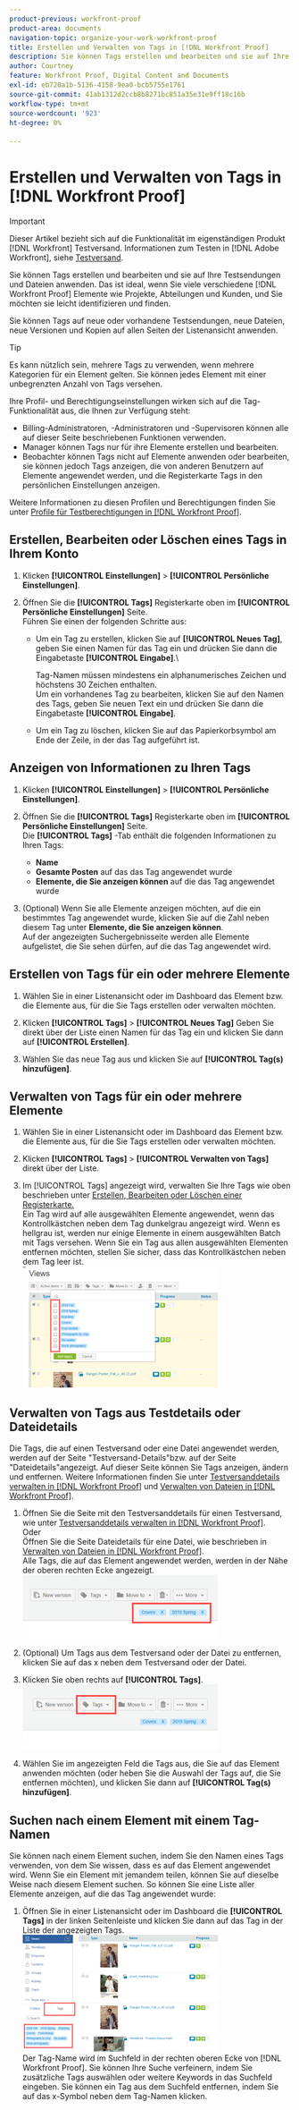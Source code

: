 ```yaml
---
product-previous: workfront-proof
product-area: documents
navigation-topic: organize-your-work-workfront-proof
title: Erstellen und Verwalten von Tags in [!DNL Workfront Proof]
description: Sie können Tags erstellen und bearbeiten und sie auf Ihre Testsendungen und Dateien anwenden. Das ist ideal, wenn Sie viele verschiedene [!DNL Workfront Proof] Elemente wie Projekte, Abteilungen und Kunden, und Sie möchten sie leicht identifizieren und finden.
author: Courtney
feature: Workfront Proof, Digital Content and Documents
exl-id: eb720a1b-5136-4158-9ea0-bcb5755e1761
source-git-commit: 41ab1312d2ccb8b8271bc851a35e31e9ff18c16b
workflow-type: tm+mt
source-wordcount: '923'
ht-degree: 0%

---
```


# Erstellen und Verwalten von Tags in [!DNL Workfront Proof]

>[!IMPORTANT]
>
>Dieser Artikel bezieht sich auf die Funktionalität im eigenständigen Produkt [!DNL Workfront] Testversand. Informationen zum Testen in [!DNL Adobe Workfront], siehe [Testversand](../../../review-and-approve-work/proofing/proofing.md).

Sie können Tags erstellen und bearbeiten und sie auf Ihre Testsendungen und Dateien anwenden. Das ist ideal, wenn Sie viele verschiedene [!DNL Workfront Proof] Elemente wie Projekte, Abteilungen und Kunden, und Sie möchten sie leicht identifizieren und finden.

Sie können Tags auf neue oder vorhandene Testsendungen, neue Dateien, neue Versionen und Kopien auf allen Seiten der Listenansicht anwenden.

>[!TIP]
>
>Es kann nützlich sein, mehrere Tags zu verwenden, wenn mehrere Kategorien für ein Element gelten. Sie können jedes Element mit einer unbegrenzten Anzahl von Tags versehen.

Ihre Profil- und Berechtigungseinstellungen wirken sich auf die Tag-Funktionalität aus, die Ihnen zur Verfügung steht:

* Billing-Administratoren, -Administratoren und -Supervisoren können alle auf dieser Seite beschriebenen Funktionen verwenden.
* Manager können Tags nur für ihre Elemente erstellen und bearbeiten.
* Beobachter können Tags nicht auf Elemente anwenden oder bearbeiten, sie können jedoch Tags anzeigen, die von anderen Benutzern auf Elemente angewendet werden, und die Registerkarte Tags in den persönlichen Einstellungen anzeigen.

Weitere Informationen zu diesen Profilen und Berechtigungen finden Sie unter [Profile für Testberechtigungen in [!DNL Workfront Proof]](../../../workfront-proof/wp-acct-admin/account-settings/proof-perm-profiles-in-wp.md).

## Erstellen, Bearbeiten oder Löschen eines Tags in Ihrem Konto

1. Klicken **[!UICONTROL Einstellungen]** > **[!UICONTROL Persönliche Einstellungen]**.

1. Öffnen Sie die **[!UICONTROL Tags]** Registerkarte oben im **[!UICONTROL Persönliche Einstellungen]** Seite.\
   Führen Sie einen der folgenden Schritte aus:

   * Um ein Tag zu erstellen, klicken Sie auf **[!UICONTROL Neues Tag]**, geben Sie einen Namen für das Tag ein und drücken Sie dann die Eingabetaste **[!UICONTROL Eingabe]**.\

      Tag-Namen müssen mindestens ein alphanumerisches Zeichen und höchstens 30 Zeichen enthalten.\
      Um ein vorhandenes Tag zu bearbeiten, klicken Sie auf den Namen des Tags, geben Sie neuen Text ein und drücken Sie dann die Eingabetaste **[!UICONTROL Eingabe]**.

   * Um ein Tag zu löschen, klicken Sie auf das Papierkorbsymbol am Ende der Zeile, in der das Tag aufgeführt ist.

## Anzeigen von Informationen zu Ihren Tags

1. Klicken **[!UICONTROL Einstellungen]** > **[!UICONTROL Persönliche Einstellungen]**.

1. Öffnen Sie die **[!UICONTROL Tags]** Registerkarte oben im **[!UICONTROL Persönliche Einstellungen]** Seite.\
   Die **[!UICONTROL Tags]** -Tab enthält die folgenden Informationen zu Ihren Tags:

   * **Name**
   * **Gesamte Posten** auf das das Tag angewendet wurde
   * **Elemente, die Sie anzeigen können** auf die das Tag angewendet wurde

1. (Optional) Wenn Sie alle Elemente anzeigen möchten, auf die ein bestimmtes Tag angewendet wurde, klicken Sie auf die Zahl neben diesem Tag unter **Elemente, die Sie anzeigen können**.\
   Auf der angezeigten Suchergebnisseite werden alle Elemente aufgelistet, die Sie sehen dürfen, auf die das Tag angewendet wird.

## Erstellen von Tags für ein oder mehrere Elemente

1. Wählen Sie in einer Listenansicht oder im Dashboard das Element bzw. die Elemente aus, für die Sie Tags erstellen oder verwalten möchten.
1. Klicken **[!UICONTROL Tags]** > **[!UICONTROL Neues Tag]** Geben Sie direkt über der Liste einen Namen für das Tag ein und klicken Sie dann auf **[!UICONTROL Erstellen]**.

1. Wählen Sie das neue Tag aus und klicken Sie auf **[!UICONTROL Tag(s) hinzufügen]**.

## Verwalten von Tags für ein oder mehrere Elemente

1. Wählen Sie in einer Listenansicht oder im Dashboard das Element bzw. die Elemente aus, für die Sie Tags erstellen oder verwalten möchten.
1. Klicken **[!UICONTROL Tags]** > **[!UICONTROL Verwalten von Tags]** direkt über der Liste.

1. Im [!UICONTROL Tags] angezeigt wird, verwalten Sie Ihre Tags wie oben beschrieben unter [Erstellen, Bearbeiten oder Löschen einer Registerkarte.](https://support.workfront.com/knowledge/articles/115004379508/en-us?brand_id=662728&amp;return_to=%2Fhc%2Fen-us%2Farticles%2F115004379508#CreatingEditingDeletingTag)\
   Ein Tag wird auf alle ausgewählten Elemente angewendet, wenn das Kontrollkästchen neben dem Tag dunkelgrau angezeigt wird. Wenn es hellgrau ist, werden nur einige Elemente in einem ausgewählten Batch mit Tags versehen. Wenn Sie ein Tag aus allen ausgewählten Elementen entfernen möchten, stellen Sie sicher, dass das Kontrollkästchen neben dem Tag leer ist.\
   ![Tags_menu_-_Dark_and_light_checks.png](assets/tags-menu---dark-and-light-checks-350x217.png)

## Verwalten von Tags aus Testdetails oder Dateidetails

Die Tags, die auf einen Testversand oder eine Datei angewendet werden, werden auf der Seite &quot;Testversand-Details&quot;bzw. auf der Seite &quot;Dateidetails&quot;angezeigt. Auf dieser Seite können Sie Tags anzeigen, ändern und entfernen. Weitere Informationen finden Sie unter [Testversanddetails verwalten in [!DNL Workfront Proof]](../../../workfront-proof/wp-work-proofsfiles/manage-your-work/manage-proof-details.md) und [Verwalten von Dateien in [!DNL Workfront Proof]](../../../workfront-proof/wp-work-proofsfiles/manage-your-work/manage-files.md).

1. Öffnen Sie die Seite mit den Testversanddetails für einen Testversand, wie unter [Testversanddetails verwalten in [!DNL Workfront Proof]](../../../workfront-proof/wp-work-proofsfiles/manage-your-work/manage-proof-details.md).\
   Oder\
   Öffnen Sie die Seite Dateidetails für eine Datei, wie beschrieben in [Verwalten von Dateien in [!DNL Workfront Proof]](../../../workfront-proof/wp-work-proofsfiles/manage-your-work/manage-files.md).\
   Alle Tags, die auf das Element angewendet werden, werden in der Nähe der oberen rechten Ecke angezeigt.\
   ![Tags_on_Details_page.png](assets/tags-on-details-page-350x114.png)

1. (Optional) Um Tags aus dem Testversand oder der Datei zu entfernen, klicken Sie auf das x neben dem Testversand oder der Datei.
1. Klicken Sie oben rechts auf **[!UICONTROL Tags]**.\
   ![Tags_button_on_Details_page.png](assets/tags-button-on-details-page-350x116.png)

1. Wählen Sie im angezeigten Feld die Tags aus, die Sie auf das Element anwenden möchten (oder heben Sie die Auswahl der Tags auf, die Sie entfernen möchten), und klicken Sie dann auf **[!UICONTROL Tag(s) hinzufügen]**.

## Suchen nach einem Element mit einem Tag-Namen

Sie können nach einem Element suchen, indem Sie den Namen eines Tags verwenden, von dem Sie wissen, dass es auf das Element angewendet wird. Wenn Sie ein Element mit jemandem teilen, können Sie auf dieselbe Weise nach diesem Element suchen. So können Sie eine Liste aller Elemente anzeigen, auf die das Tag angewendet wurde:

1. Öffnen Sie in einer Listenansicht oder im Dashboard die **[!UICONTROL Tags]** in der linken Seitenleiste und klicken Sie dann auf das Tag in der Liste der angezeigten Tags.\
   ![search_by_tag.png](assets/searching-by-tag-350x209.png)\
   Der Tag-Name wird im Suchfeld in der rechten oberen Ecke von [!DNL Workfront Proof]. Sie können Ihre Suche verfeinern, indem Sie zusätzliche Tags auswählen oder weitere Keywords in das Suchfeld eingeben. Sie können ein Tag aus dem Suchfeld entfernen, indem Sie auf das x-Symbol neben dem Tag-Namen klicken.

